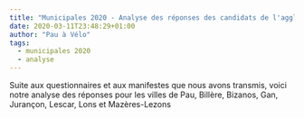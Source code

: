 ```yaml
---
title: "Municipales 2020 - Analyse des réponses des candidats de l'agglo paloise"
date: 2020-03-11T23:48:29+01:00
author: "Pau à Vélo"
tags:
  - municipales 2020
  - analyse
---
```


Suite aux questionnaires et aux manifestes que nous avons transmis, voici notre analyse des réponses pour les villes de Pau, Billère, Bizanos, Gan, Jurançon, Lescar, Lons et Mazères-Lezons